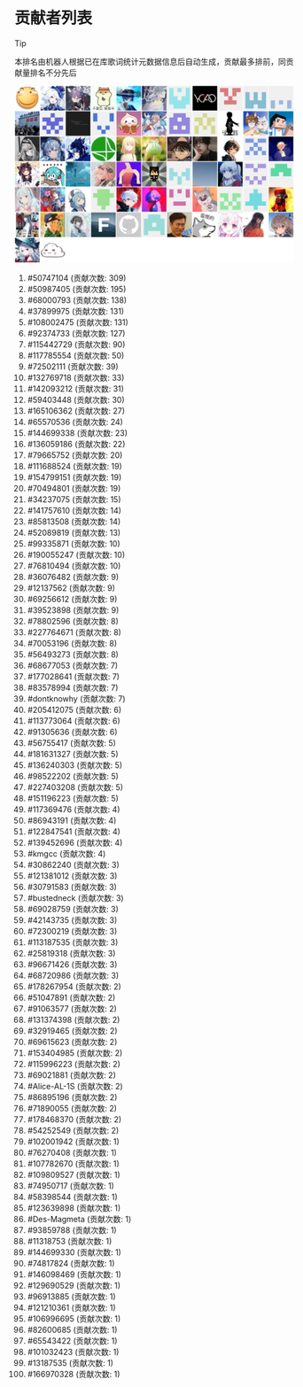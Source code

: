 # 贡献者列表

> [!TIP]
> 本排名由机器人根据已在库歌词统计元数据信息后自动生成，贡献最多排前，同贡献量排名不分先后

![贡献者头像画廊](./CONTRIBUTORS.svg)

1. #50747104 (贡献次数: 309)
2. #50987405 (贡献次数: 195)
3. #68000793 (贡献次数: 138)
4. #37899975 (贡献次数: 131)
5. #108002475 (贡献次数: 131)
6. #92374733 (贡献次数: 127)
7. #115442729 (贡献次数: 90)
8. #117785554 (贡献次数: 50)
9. #72502111 (贡献次数: 39)
10. #132769718 (贡献次数: 33)
11. #142093212 (贡献次数: 31)
12. #59403448 (贡献次数: 30)
13. #165106362 (贡献次数: 27)
14. #65570536 (贡献次数: 24)
15. #144699338 (贡献次数: 23)
16. #136059186 (贡献次数: 22)
17. #79665752 (贡献次数: 20)
18. #111688524 (贡献次数: 19)
19. #154799151 (贡献次数: 19)
20. #70494801 (贡献次数: 19)
21. #34237075 (贡献次数: 15)
22. #141757610 (贡献次数: 14)
23. #85813508 (贡献次数: 14)
24. #52089819 (贡献次数: 13)
25. #99335871 (贡献次数: 10)
26. #190055247 (贡献次数: 10)
27. #76810494 (贡献次数: 10)
28. #36076482 (贡献次数: 9)
29. #12137562 (贡献次数: 9)
30. #69256612 (贡献次数: 9)
31. #39523898 (贡献次数: 9)
32. #78802596 (贡献次数: 8)
33. #227764671 (贡献次数: 8)
34. #70053196 (贡献次数: 8)
35. #56493273 (贡献次数: 8)
36. #68677053 (贡献次数: 7)
37. #177028641 (贡献次数: 7)
38. #83578994 (贡献次数: 7)
39. #dontknowhy (贡献次数: 7)
40. #205412075 (贡献次数: 6)
41. #113773064 (贡献次数: 6)
42. #91305636 (贡献次数: 6)
43. #56755417 (贡献次数: 5)
44. #181631327 (贡献次数: 5)
45. #136240303 (贡献次数: 5)
46. #98522202 (贡献次数: 5)
47. #227403208 (贡献次数: 5)
48. #151196223 (贡献次数: 5)
49. #117369476 (贡献次数: 4)
50. #86943191 (贡献次数: 4)
51. #122847541 (贡献次数: 4)
52. #139452696 (贡献次数: 4)
53. #kmgcc (贡献次数: 4)
54. #30862240 (贡献次数: 3)
55. #121381012 (贡献次数: 3)
56. #30791583 (贡献次数: 3)
57. #bustedneck (贡献次数: 3)
58. #69028759 (贡献次数: 3)
59. #42143735 (贡献次数: 3)
60. #72300219 (贡献次数: 3)
61. #113187535 (贡献次数: 3)
62. #25819318 (贡献次数: 3)
63. #96671426 (贡献次数: 3)
64. #68720986 (贡献次数: 3)
65. #178267954 (贡献次数: 2)
66. #51047891 (贡献次数: 2)
67. #91063577 (贡献次数: 2)
68. #131374398 (贡献次数: 2)
69. #32919465 (贡献次数: 2)
70. #69615623 (贡献次数: 2)
71. #153404985 (贡献次数: 2)
72. #115996223 (贡献次数: 2)
73. #69021881 (贡献次数: 2)
74. #Alice-AL-1S (贡献次数: 2)
75. #86895196 (贡献次数: 2)
76. #71890055 (贡献次数: 2)
77. #178468370 (贡献次数: 2)
78. #54252549 (贡献次数: 2)
79. #102001942 (贡献次数: 1)
80. #76270408 (贡献次数: 1)
81. #107782670 (贡献次数: 1)
82. #109809527 (贡献次数: 1)
83. #74950717 (贡献次数: 1)
84. #58398544 (贡献次数: 1)
85. #123639898 (贡献次数: 1)
86. #Des-Magmeta (贡献次数: 1)
87. #93859788 (贡献次数: 1)
88. #11318753 (贡献次数: 1)
89. #144699330 (贡献次数: 1)
90. #74817824 (贡献次数: 1)
91. #146098469 (贡献次数: 1)
92. #129690529 (贡献次数: 1)
93. #96913885 (贡献次数: 1)
94. #121210361 (贡献次数: 1)
95. #106996695 (贡献次数: 1)
96. #82600685 (贡献次数: 1)
97. #65543422 (贡献次数: 1)
98. #101032423 (贡献次数: 1)
99. #13187535 (贡献次数: 1)
100. #166970328 (贡献次数: 1)
